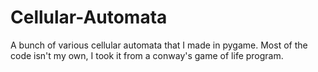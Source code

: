 # Cellular-Automata

A bunch of various cellular automata that I made in pygame. Most of the code isn't my own, I took it from a conway's game of life program.
